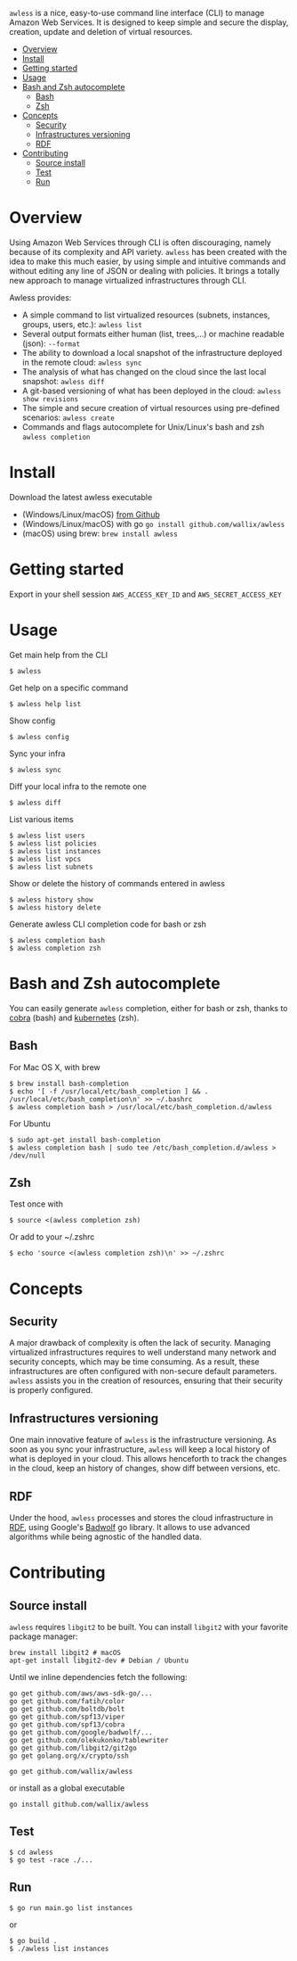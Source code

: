 `awless` is a nice, easy-to-use command line interface (CLI) to manage Amazon Web Services.
It is designed to keep simple and secure the display, creation, update and deletion of virtual resources.

<!-- TOC depthFrom:1 depthTo:6 withLinks:1 updateOnSave:1 orderedList:0 -->

- [Overview](#overview)
- [Install](#install)
- [Getting started](#getting-started)
- [Usage](#usage)
- [Bash and Zsh autocomplete](#bash-and-zsh-autocomplete)
	- [Bash](#bash)
	- [Zsh](#zsh)
- [Concepts](#concepts)
	- [Security](#security)
	- [Infrastructures versioning](#infrastructures-versioning)
	- [RDF](#rdf)
- [Contributing](#contributing)
	- [Source install](#source-install)
	- [Test](#test)
	- [Run](#run)

<!-- /TOC -->

# Overview

Using Amazon Web Services through CLI is often discouraging, namely because of its complexity and API variety.
`awless` has been created with the idea to make this much easier, by using simple and intuitive commands and without editing any line of JSON or dealing with policies.
It brings a totally new approach to manage virtualized infrastructures through CLI.

Awless provides:

- A simple command to list virtualized resources (subnets, instances, groups, users, etc.): `awless list`
- Several output formats either human (list, trees,...) or machine readable (json): `--format`
- The ability to download a local snapshot of the infrastructure deployed in the remote cloud: `awless sync`
- The analysis of what has changed on the cloud since the last local snapshot: `awless diff`
- A git-based versioning of what has been deployed in the cloud: `awless show revisions`
- The simple and secure creation of virtual resources using pre-defined scenarios: `awless create`
- Commands and flags autocomplete for Unix/Linux's bash and zsh `awless completion`

# Install

Download the latest awless executable

- (Windows/Linux/macOS) [from Github](https://github.com/wallix/awless/releases/latest)
- (Windows/Linux/macOS) with go `go install github.com/wallix/awless`
- (macOS) using brew: `brew install awless`

# Getting started

Export in your shell session `AWS_ACCESS_KEY_ID` and `AWS_SECRET_ACCESS_KEY`


# Usage

Get main help from the CLI

    $ awless

Get help on a specific command

    $ awless help list

Show config

    $ awless config

Sync your infra

    $ awless sync

Diff your local infra to the remote one

    $ awless diff

List various items

    $ awless list users
    $ awless list policies
    $ awless list instances
    $ awless list vpcs
    $ awless list subnets

Show or delete the history of commands entered in awless

    $ awless history show
    $ awless history delete

Generate awless CLI completion code for bash or zsh

    $ awless completion bash
    $ awless completion zsh

# Bash and Zsh autocomplete

You can easily generate `awless` completion, either for bash or zsh, thanks to [cobra](https://github.com/spf13/cobra) (bash) and [kubernetes](https://github.com/kubernetes/kubernetes/blob/master/pkg/kubectl/cmd/completion.go) (zsh).  

## Bash

For Mac OS X, with brew

    $ brew install bash-completion
    $ echo '[ -f /usr/local/etc/bash_completion ] && . /usr/local/etc/bash_completion\n' >> ~/.bashrc
    $ awless completion bash > /usr/local/etc/bash_completion.d/awless

For Ubuntu

    $ sudo apt-get install bash-completion
    $ awless completion bash | sudo tee /etc/bash_completion.d/awless > /dev/null

## Zsh

Test once with

    $ source <(awless completion zsh)

Or add to your ~/.zshrc

    $ echo 'source <(awless completion zsh)\n' >> ~/.zshrc

# Concepts

## Security

A major drawback of complexity is often the lack of security.
Managing virtualized infrastructures requires to well understand many network and security concepts, which may be time consuming.
As a result, these infrastructures are often configured with non-secure default parameters.
`awless` assists you in the creation of resources, ensuring that their security is properly configured.

## Infrastructures versioning

One main innovative feature of `awless` is the infrastructure versioning.
As soon as you sync your infrastructure, `awless` will keep a local history of what is deployed in your cloud.
This allows henceforth to track the changes in the cloud, keep an history of changes, show diff between versions, etc.

## RDF

Under the hood, `awless` processes and stores the cloud infrastructure in [RDF](https://www.w3.org/RDF/), using Google's [Badwolf](https://github.com/google/badwolf/) go library.
It allows to use advanced algorithms while being agnostic of the handled data.


# Contributing

## Source install

`awless` requires `libgit2` to be built. 
You can install `libgit2` with your favorite package manager:

    brew install libgit2 # macOS
    apt-get install libgit2-dev # Debian / Ubuntu

Until we inline dependencies fetch the following:

    go get github.com/aws/aws-sdk-go/...
    go get github.com/fatih/color
    go get github.com/boltdb/bolt
    go get github.com/spf13/viper
    go get github.com/spf13/cobra
    go get github.com/google/badwolf/...
    go get github.com/olekukonko/tablewriter
    go get github.com/libgit2/git2go
    go get golang.org/x/crypto/ssh

    go get github.com/wallix/awless

or install as a global executable

    go install github.com/wallix/awless

## Test

    $ cd awless
    $ go test -race ./...

## Run

    $ go run main.go list instances

or

    $ go build .
    $ ./awless list instances
